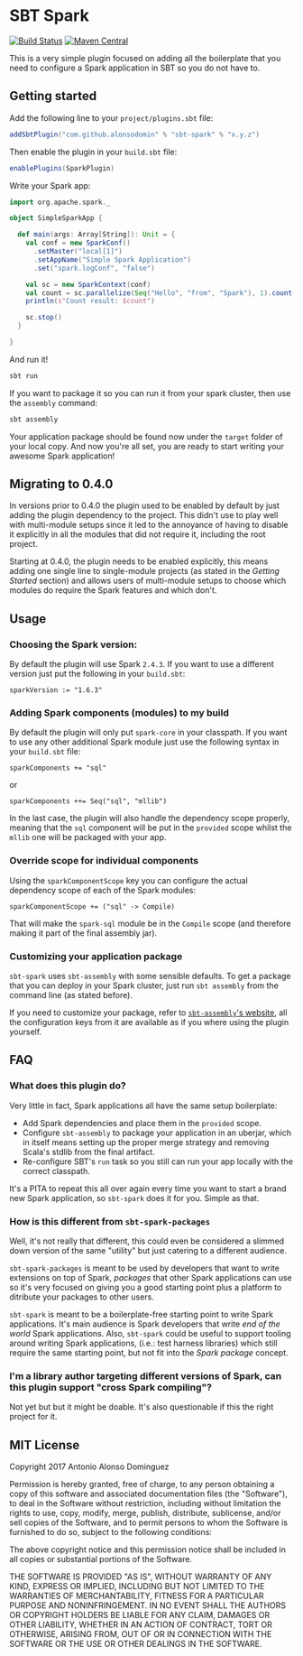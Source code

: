 # SBT Spark

[![Build Status](https://travis-ci.org/alonsodomin/sbt-spark.svg?branch=master)](https://travis-ci.org/alonsodomin/sbt-spark)
[![Maven Central](https://maven-badges.herokuapp.com/maven-central/com.github.alonsodomin/sbt-spark/badge.svg)](https://maven-badges.herokuapp.com/maven-central/com.github.alonsodomin/sbt-spark)

This is a very simple plugin focused on adding all the boilerplate that you need to configure a Spark application
 in SBT so you do not have to.

## Getting started

Add the following line to your `project/plugins.sbt` file:

```scala
addSbtPlugin("com.github.alonsodomin" % "sbt-spark" % "x.y.z")
```

Then enable the plugin in your `build.sbt` file:

```scala
enablePlugins(SparkPlugin)
```

Write your Spark app:

```scala
import org.apache.spark._

object SimpleSparkApp {

  def main(args: Array[String]): Unit = {
    val conf = new SparkConf()
      .setMaster("local[1]")
      .setAppName("Simple Spark Application")
      .set("spark.logConf", "false")

    val sc = new SparkContext(conf)
    val count = sc.parallelize(Seq("Hello", "from", "Spark"), 1).count()
    println(s"Count result: $count")

    sc.stop()
  }

}
```

And run it!

```bash
sbt run
```

If you want to package it so you can run it from your spark cluster, then use the `assembly` command:

```bash
sbt assembly
```

Your application package should be found now under the `target` folder of your local copy. And now you're all set, you are ready to start writing your awesome Spark application!

## Migrating to 0.4.0

In versions prior to 0.4.0 the plugin used to be enabled by default by just adding the plugin dependency to the project.
This didn't use to play well with multi-module setups since it led to the annoyance of having to disable it explicitly in
all the modules that did not require it, including the root project.

Starting at 0.4.0, the plugin needs to be enabled explicitly, this means adding one single line to single-module projects
(as stated in the _Getting Started_ section) and allows users of multi-module setups to choose which modules do require
the Spark features and which don't.

## Usage

### Choosing the Spark version:

By default the plugin will use Spark `2.4.3`. If you want to use a different version just put the following in your `build.sbt`:

```
sparkVersion := "1.6.3"
```

### Adding Spark components (modules) to my build

By default the plugin will only put `spark-core` in your classpath. If you want to use any other additional Spark module just
 use the following syntax in your `build.sbt` file:

```
sparkComponents += "sql"
```

or

```
sparkComponents ++= Seq("sql", "mllib")
```

In the last case, the plugin will also handle the dependency scope properly, meaning that the `sql` component will be
put in the `provided` scope whilst the `mllib` one will be packaged with your app.

### Override scope for individual components

Using the `sparkComponentScope` key you can configure the actual dependency scope of each of the Spark modules:

```
sparkComponentScope += ("sql" -> Compile)
```

That will make the `spark-sql` module be in the `Compile` scope (and therefore making it part of the final assembly jar).

### Customizing your application package

`sbt-spark` uses `sbt-assembly` with some sensible defaults. To get a package that you can deploy in your Spark cluster,
just run `sbt assembly` from the command line (as stated before).

If you need to customize your package, refer to [`sbt-assembly`'s website](https://github.com/sbt/sbt-assembly), all the
configuration keys from it are available as if you where using the plugin yourself.

## FAQ

### What does this plugin do?

Very little in fact, Spark applications all have the same setup boilerplate:

 * Add Spark dependencies and place them in the `provided` scope.
 * Configure `sbt-assembly` to package your application in an uberjar, which in itself means setting up the proper merge strategy and removing Scala's stdlib from the final artifact.
 * Re-configure SBT's `run` task so you still can run your app locally with the correct classpath.

It's a PITA to repeat this all over again every time you want to start a brand new Spark application, so `sbt-spark` does it for you. Simple as that.

### How is this different from `sbt-spark-packages`

Well, it's not really that different, this could even be considered a slimmed down version of the same "utility" but just
catering to a different audience.

`sbt-spark-packages` is meant to be used by developers that want to write extensions on top of Spark, _packages_ that other
Spark applications can use so it's very focused on giving you a good starting point plus a platform to ditribute your packages
to other users.

`sbt-spark` is meant to be a boilerplate-free starting point to write Spark applications. It's main audience is Spark developers
that write _end of the world_ Spark applications. Also, `sbt-spark` could be useful to support tooling around writing Spark applications,
(i.e.: test harness libraries) which still require the same starting point, but not fit into the _Spark package_ concept.

### I'm a library author targeting different versions of Spark, can this plugin support "cross Spark compiling"?

Not yet but but it might be doable. It's also questionable if this the right project for it.

## MIT License

Copyright 2017 Antonio Alonso Dominguez

Permission is hereby granted, free of charge, to any person obtaining a copy of this software and associated documentation files (the "Software"), to deal in the Software without restriction, including without limitation the rights to use, copy, modify, merge, publish, distribute, sublicense, and/or sell copies of the Software, and to permit persons to whom the Software is furnished to do so, subject to the following conditions:

The above copyright notice and this permission notice shall be included in all copies or substantial portions of the Software.

THE SOFTWARE IS PROVIDED "AS IS", WITHOUT WARRANTY OF ANY KIND, EXPRESS OR IMPLIED, INCLUDING BUT NOT LIMITED TO THE WARRANTIES OF MERCHANTABILITY, FITNESS FOR A PARTICULAR PURPOSE AND NONINFRINGEMENT. IN NO EVENT SHALL THE AUTHORS OR COPYRIGHT HOLDERS BE LIABLE FOR ANY CLAIM, DAMAGES OR OTHER LIABILITY, WHETHER IN AN ACTION OF CONTRACT, TORT OR OTHERWISE, ARISING FROM, OUT OF OR IN CONNECTION WITH THE SOFTWARE OR THE USE OR OTHER DEALINGS IN THE SOFTWARE.
